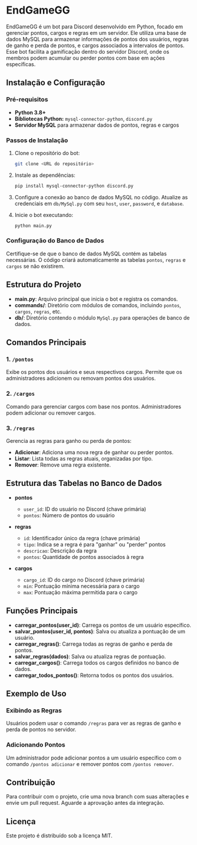 
# EndGameGG

EndGameGG é um bot para Discord desenvolvido em Python, focado em gerenciar pontos, cargos e regras em um servidor. Ele utiliza uma base de dados MySQL para armazenar informações de pontos dos usuários, regras de ganho e perda de pontos, e cargos associados a intervalos de pontos. Esse bot facilita a gamificação dentro do servidor Discord, onde os membros podem acumular ou perder pontos com base em ações específicas.

## Instalação e Configuração

### Pré-requisitos
- **Python 3.8+**
- **Bibliotecas Python:** `mysql-connector-python`, `discord.py`
- **Servidor MySQL** para armazenar dados de pontos, regras e cargos

### Passos de Instalação

1. Clone o repositório do bot:
   ```bash
   git clone <URL do repositório>
   ```
2. Instale as dependências:
   ```bash
   pip install mysql-connector-python discord.py
   ```
3. Configure a conexão ao banco de dados MySQL no código. Atualize as credenciais em `db/MySql.py` com seu `host`, `user`, `password`, e `database`.

4. Inicie o bot executando:
   ```bash
   python main.py
   ```

### Configuração do Banco de Dados
Certifique-se de que o banco de dados MySQL contém as tabelas necessárias. O código criará automaticamente as tabelas `pontos`, `regras` e `cargos` se não existirem.

## Estrutura do Projeto

- **main.py**: Arquivo principal que inicia o bot e registra os comandos.
- **commands/**: Diretório com módulos de comandos, incluindo `pontos`, `cargos`, `regras`, etc.
- **db/**: Diretório contendo o módulo `MySql.py` para operações de banco de dados.

## Comandos Principais

### 1. `/pontos`
Exibe os pontos dos usuários e seus respectivos cargos. Permite que os administradores adicionem ou removam pontos dos usuários.

### 2. `/cargos`
Comando para gerenciar cargos com base nos pontos. Administradores podem adicionar ou remover cargos.

### 3. `/regras`
Gerencia as regras para ganho ou perda de pontos:
   - **Adicionar**: Adiciona uma nova regra de ganhar ou perder pontos.
   - **Listar**: Lista todas as regras atuais, organizadas por tipo.
   - **Remover**: Remove uma regra existente.

## Estrutura das Tabelas no Banco de Dados

- **pontos**
   - `user_id`: ID do usuário no Discord (chave primária)
   - `pontos`: Número de pontos do usuário

- **regras**
   - `id`: Identificador único da regra (chave primária)
   - `tipo`: Indica se a regra é para "ganhar" ou "perder" pontos
   - `descricao`: Descrição da regra
   - `pontos`: Quantidade de pontos associados à regra

- **cargos**
   - `cargo_id`: ID do cargo no Discord (chave primária)
   - `min`: Pontuação mínima necessária para o cargo
   - `max`: Pontuação máxima permitida para o cargo

## Funções Principais

- **carregar_pontos(user_id)**: Carrega os pontos de um usuário específico.
- **salvar_pontos(user_id, pontos)**: Salva ou atualiza a pontuação de um usuário.
- **carregar_regras()**: Carrega todas as regras de ganho e perda de pontos.
- **salvar_regras(dados)**: Salva ou atualiza regras de pontuação.
- **carregar_cargos()**: Carrega todos os cargos definidos no banco de dados.
- **carregar_todos_pontos()**: Retorna todos os pontos dos usuários.

## Exemplo de Uso

### Exibindo as Regras
Usuários podem usar o comando `/regras` para ver as regras de ganho e perda de pontos no servidor.

### Adicionando Pontos
Um administrador pode adicionar pontos a um usuário específico com o comando `/pontos adicionar` e remover pontos com `/pontos remover`.

## Contribuição
Para contribuir com o projeto, crie uma nova branch com suas alterações e envie um pull request. Aguarde a aprovação antes da integração.

## Licença
Este projeto é distribuído sob a licença MIT.

